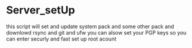 # Server_setUp

this script will set and update system pack and some other pack and downlowd rsync and git and ufw
you can alsow set your PGP keys so you can enter securly and fast 
set up root acount  
